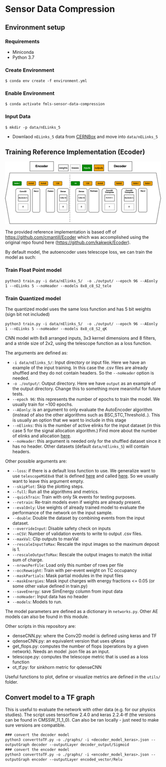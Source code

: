 # Sensor Data Compression

## Environment setup
### Requirements
- Miniconda
- Python 3.7

### Create Environment
    $ conda env create -f environment.yml

### Enable Environment
    $ conda activate fmls-sensor-data-compression

### Input Data

    $ mkdir -p data/nELinks_5

- Downlaod `nELinks_5` data from [CERNBox][cernbox-download] and move into `data/nELinks_5`

[cernbox-download]: https://cernbox.cern.ch/files/link/public/YpAWu24aw6EaBk7/

## Training Reference Implementation (Ecoder)
![model](./sensor_data_compression_model.drawio.png)

The provided reference implementation is based off of https://github.com/cmantill/Ecoder which was accomplished using the original repo found here (https://github.com/kakwok/Ecoder).

By default model, the autoencoder uses telescope loss, we can train the model as such:
### Train Float Point model
```
python3 train.py -i data/nElinks_5/  -o ./output/ --epoch 96 --AEonly 1 --nELinks 5 --noHeader --models 8x8_c8_S2_tele
```
### Train Quantized model
The quantized model uses the same loss function and has 5 bit weights (sign bit not included)
```
python3 train.py -i data/nElinks_5/  -o ./output/ --epoch 96 --AEonly 1 --nELinks 5 --noHeader --models 8x8_c8_S2_qK
```
CNN model with 8x8 arranged inputs, 3x3 kernel dimensions and 8 filters, and a stride size of 2x2, using the telescope function as a loss function.

The arguments are defined as:
- `-i data/nElinks_5/`: Input directory or input file. Here we have an example of the input training. In this case the .csv files are already shuffled and they do not contain headers. So the `--noHeader` option is needed.
- `-o ./output/`: Output directory. Here we have `output` as an example of the output directory. Change this to something more meaninful for future tests.
- `--epoch 96`: this represents the number of epochs to train the model. We usually train for ~100 epochs.
- `--AEonly`: is an argument to only evaluate the AutoEncoder algorithm (instead of also the other algorithms such as BSC,STC,Threshold..). This is usually an option that we want to include in this stage
- `--nElinks`: this is the number of active elinks for the input dataset (in this case 5 for the signal allocation algorithm.) Find more about the number of elinks and allocation [here](https://github.com/cmantill/ECONAutoencoderStudy/blob/master/fragments/README.MD#number-of-elinks).
- `--noHeader`: this argument is needed only for the shuffled dataset since it has no header. Other datasets (default `data/nElinks_5`) will contain headers.

Other possible arguments are:
- `--loss`: if there is a default loss function to use. We generalize want to use `telescopeMSE8x8` that is defined [here](https://github.com/fastmachinelearning/fastml-science/blob/master/telescope.py#L168-L170) and called [here](https://github.com/fastmachinelearning/fastml-science/blob/master/networks.py#L4). So we usually want to leave this argument empty.
- `--skipPlot`: Skip the plotting steps.
- `--full`: Run all the algorithms and metrics.
- `--quickTrain`: Train with only 5k events for testing purposes.
- `--retrain`: Re-train models even if weights are already present.
- `--evalOnly`: Use weights of already trained model to evaluate the performance of the network on the input sample.
- `--double`: Double the dataset by combining events from the input dataset.
- `--overrideInput`: Disable safety check on inputs
- `--nCSV`: Number of validation events to write to output .csv files.
- `--maxVal`: Clip outputs to maxVal
- `--rescaleInputToMax`: Rescale the input images so the maximum deposit is 1.
- `--rescaleOutputToMax`: Rescale the output images to match the initial sum of charge.
- `--nrowsPerFile`: Load only this number of rows per file
- `--occReweight`: Train with per-event weight on TC occupancy
- `--maskPartials`: Mask partial modules in the input files
- `--maskEnergies`: Mask input charges with energy fractions <= 0.05 (or some other value defined in train.py)
- `--saveEnergy`: save SimEnergy column from input data
- `--noHeader`: Input data has no header
- `--models`: Models to run.

The model parameters are defined as a dictionary in `networks.py`.
Other AE models can also be found in this module.

Other scripts in this repository are:
- denseCNN.py: where the Conv2D model is defined using keras and TF
- qdenseCNN.py: an equivalent version that uses qKeras
- get_flops.py: computes the number of flops (operations by a given network). Needs an model .json file as an input.
- telescope.py: computes the telescope metric that is used as a loss function
- ot_tf.py: for sinkhorn metric for qdenseCNN

Useful functions to plot, define or visualize metrics are defined in the `utils/` folder.

## Convert model to a TF graph

This is useful to evaluate the network with other data (e.g. for our physics studies).
The script uses tensorflow 2.4.0 and keras 2.2.4-tf (the versions can be found in CMSSW_11_1_0).
Can also be ran locally - just need to make sure versions are compatible.

```
### convert the decoder model
python3 converttoTF.py -o ./graphs/ -i <decoder_model_keras>.json --outputGraph decoder --outputLayer decoder_output/Sigmoid 
### convert the encoder model
python3 converttoTF.py -o ./graphs/ -i <encoder_model_keras>.json --outputGraph encoder --outputLayer encoded_vector/Relu 
```